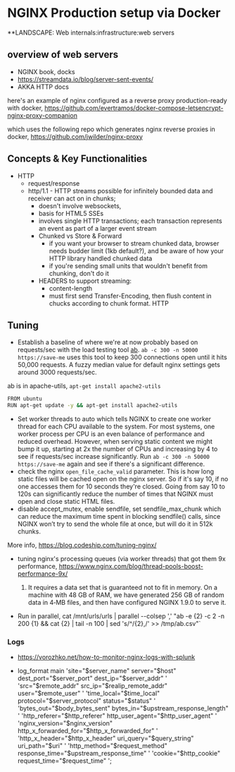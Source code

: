 # NGINX Production setup via Docker

**LANDSCAPE: Web internals:infrastructure:web servers

## overview of web servers

- NGINX book, docks
- https://streamdata.io/blog/server-sent-events/
- AKKA HTTP docs



here's an example of nginx configured as a reverse proxy production-ready with docker, https://github.com/evertramos/docker-compose-letsencrypt-nginx-proxy-companion

which uses the following repo which generates nginx reverse proxies in docker, https://github.com/jwilder/nginx-proxy 

## Concepts & Key Functionalities

* HTTP
  * request/response
  * http/1.1 - HTTP streams possible for infinitely bounded data and receiver can act on in chunks; 
    * doesn't involve websockets, 
    * basis for HTML5 SSEs
    * involves single HTTP transactions; each transaction represents an event as part of a larger event stream
    * Chunked vs Store & Forward
      - if you want your browser to stream chunked data, browser needs budder limit (1kb default?), and be aware of how your HTTP library handled chunked data
      - if you're sending small units that wouldn't benefit from chunking, don't do it
    * HEADERS to support streaming: 
      - content-length
      - must first send Transfer-Encoding, then flush content in chucks according to chunk format. HTTP 

    

## Tuning

- Establish a baseline of where we're at now probably based on requests/sec with the load testing tool [ab](https://httpd.apache.org/docs/2.4/programs/ab.html).  `ab -c 300 -n 50000 https://save-me` uses this tool to keep 300 connections open until it hits 50,000 requests. A fuzzy median value for default nginx settings gets around 3000 requests/sec.

ab is in apache-utils, `apt-get install apache2-utils`
```bash
FROM ubuntu
RUN apt-get update -y && apt-get install apache2-utils
```

- Set worker threads to auto which tells NGINX to create one worker thread for each CPU available to the system. For most systems, one worker process per CPU is an even balance of performance and reduced overhead. However, when serving static content we might bump it up, starting at 2x the number of CPUs and increasing by 4 to see if requests/sec increase significantly. Run `ab -c 300 -n 50000 https://save-me` again and see if there's a significant difference.
- check the nginx `open_file_cache_valid` parameter. This is how long static files will be cached open on the nginx server. So if it's say 10, if no one accesses them for 10 seconds they're closed. Going from say 10 to 120s can significantly reduce the number of times that NGINX must open and close static HTML files.
- disable accept_mutex, enable sendfile, set sendfile_max_chunk which can reduce the maximum time spent in blocking sendfile() calls, since NGINX won’t try to send the whole file at once, but will do it in 512k chunks.

More info, https://blog.codeship.com/tuning-nginx/

- tuning nginx's processing queues (via worker threads) that got them 9x performance, https://www.nginx.com/blog/thread-pools-boost-performance-9x/

  1. It requires a data set that is guaranteed not to fit in memory. On a machine with 48 GB of RAM, we have generated 256 GB of random data in 4‑MB files, and then have configured NGINX 1.9.0 to serve it.

- Run in parallel, cat /mnt/urls/urls | parallel --colsep ',' "ab -e {2} -c 2 -n 200 {1} && cat {2} | tail -n 100 | sed 's/^/{2},/' >> /tmp/ab.csv"`

### Logs

- https://vorozhko.net/how-to-monitor-nginx-logs-with-splunk

- log_format main 'site="$server_name" server="$host" dest_port="$server_port" dest_ip="$server_addr" '
                   'src="$remote_addr" src_ip="$realip_remote_addr" user="$remote_user" '
                   'time_local="$time_local" protocol="$server_protocol" status="$status" '
                   'bytes_out="$body_bytes_sent" bytes_in="$upstream_response_length" '
                   'http_referer="$http_referer" http_user_agent="$http_user_agent" '
                   'nginx_version="$nginx_version" http_x_forwarded_for="$http_x_forwarded_for" '
                   'http_x_header="$http_x_header" uri_query="$query_string" uri_path="$uri" '
                   'http_method="$request_method" response_time="$upstream_response_time" '
                   'cookie="$http_cookie" request_time="$request_time" '; 